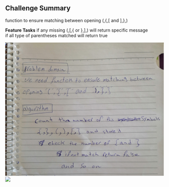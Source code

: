 ## Challenge Summary

function to ensure matching between opening (,{,[ and ],},)


**Feature Tasks**
if any missing (,[,{ or },],) will return specific message  
if all type of parentheses matched will return true


![](../../../assets/multi_bracket_validation1.jpg)
![](../../../assets/multi_bracket_validation2.jpg)

